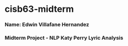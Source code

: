 # cisb63-midterm
### Name: Edwin Villafane Hernandez
### Midterm Project - NLP Katy Perry Lyric Analysis
